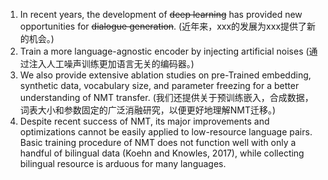 1. In recent years, the development of ~~deep learning~~ has provided new opportunities for ~~dialogue generation~~. (近年来，xxx的发展为xxx提供了新的机会。)
2. Train a more language-agnostic encoder by injecting artificial noises (通过注入人工噪声训练更加语言无关的编码器。)
3. We also provide extensive ablation studies on pre-Trained embedding, synthetic data, vocabulary size, and parameter freezing for a better understanding of NMT transfer. (我们还提供关于预训练嵌入，合成数据，词表大小和参数固定的广泛消融研究，以便更好地理解NMT迁移。)
4. Despite recent success of NMT, its major improvements and optimizations cannot be easily applied to low-resource language pairs. Basic training procedure of NMT does not function well with only a handful of bilingual data (Koehn and Knowles, 2017), while collecting bilingual resource is arduous for many languages.